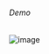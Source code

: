 ###### Demo

![image](https://cloud.githubusercontent.com/assets/18251657/22395175/e58d582c-e503-11e6-9808-73d275f108dc.png)